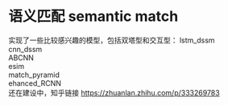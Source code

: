 # 语义匹配 semantic match
实现了一些比较感兴趣的模型，包括双塔型和交互型：
lstm_dssm  
cnn_dssm  
ABCNN  
esim  
match_pyramid  
ehanced_RCNN  
还在建设中，知乎链接 https://zhuanlan.zhihu.com/p/333269783

